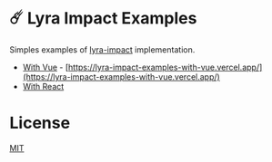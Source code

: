 # ☄️️ Lyra Impact Examples

Simples examples of [lyra-impact](https://github.com/mateonunez/lyra-impact) implementation.

- [With Vue](/with-vue) - [https://lyra-impact-examples-with-vue.vercel.app/](https://lyra-impact-examples-with-vue.vercel.app/)
- [With React](/with-react)

# License

[MIT](/LICENSE)
